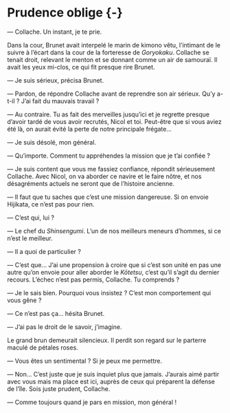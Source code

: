 # Prudence oblige {-}

— Collache. Un instant, je te prie.

Dans la cour, Brunet avait interpelé le marin de kimono vêtu, l’intimant de le
suivre à l’écart dans la cour de la forteresse de *Goryokaku*. Collache se
tenait droit, relevant le menton et se donnant comme un air de samouraï. Il
avait les yeux mi-clos, ce qui fit presque rire Brunet.

— Je suis sérieux, précisa Brunet.

— Pardon, de répondre Collache avant de reprendre son air sérieux. Qu’y
a-t-il ? J’ai fait du mauvais travail ?

— Au contraire. Tu as fait des merveilles jusqu’ici et je regrette presque
d’avoir tardé de vous avoir recrutés, Nicol et toi. Peut-être que si vous
aviez été là, on aurait évité la perte de notre principale frégate…

— Je suis désolé, mon général.

— Qu’importe. Comment tu appréhendes la mission que je t’ai confiée ?

— Je suis content que vous me fassiez confiance, répondit sérieusement
Collache. Avec Nicol, on va aborder ce navire et le faire nôtre, et nos
désagréments actuels ne seront que de l’histoire ancienne.

— Il faut que tu saches que c’est une mission dangereuse. Si on envoie
Hijikata, ce n’est pas pour rien.

— C’est qui, lui ?

— Le chef du *Shinsengumi*. L’un de nos meilleurs meneurs d’hommes, si ce n’est
le meilleur.

— Il a quoi de particulier ?

— C’est que… J’ai une propension à croire que si c’est son unité en pas une
autre qu’on envoie pour aller aborder le *Kōtetsu*, c’est qu’il s’agit du
dernier recours. L’échec n’est pas permis, Collache. Tu comprends ?

— Je le sais bien. Pourquoi vous insistez ? C’est mon comportement qui vous
gêne ?

— Ce n’est pas ça… hésita Brunet.

— J’ai pas le droit de le savoir, j’imagine.

Le grand brun demeurait silencieux. Il perdit son regard sur le parterre
maculé de pétales roses.

— Vous êtes un sentimental ? Si je peux me permettre.

— Non… C’est juste que je suis inquiet plus que jamais. J’aurais aimé partir
avec vous mais ma place est ici, auprès de ceux qui préparent la défense de
l’île. Sois juste prudent, Collache.

— Comme toujours quand je pars en mission, mon général !
